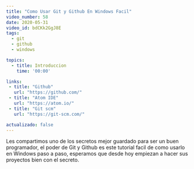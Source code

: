 ```yaml
---
title: "Como Usar Git y Github En Windows Facil"
video_number: 58
date: 2020-05-31
video_id: bdCKk2GgJ8E
tags:
  - git
  - github
  - windows

topics:
  - title: Introduccion
    time: '00:00'

links:
 - title: "Github"
   url: "https://github.com/"
 - title: "Atom IDE"
   url: "https://atom.io/"
 - title: "Git scm"
   url: "https://git-scm.com/"

actualizado: false
---
```


Les compartimos uno de los secretos mejor guardado para ser un buen programador, el poder de Git y Github es este tutorial facil de como usarlo en Windows paso a paso, esperamos que desde hoy empiezan a hacer sus proyectos bien con el secreto.

